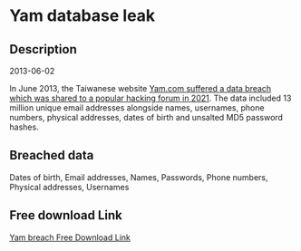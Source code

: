 # Yam database leak

## Description

2013-06-02

In June 2013, the Taiwanese website <a href="https://twitter.com/StillAzureH/status/1383234219153846276" target="_blank" rel="noopener">Yam.com suffered a data breach which was shared to a popular hacking forum in 2021</a>. The data included 13 million unique email addresses alongside names, usernames, phone numbers, physical addresses, dates of birth and unsalted MD5 password hashes.

## Breached data

Dates of birth, Email addresses, Names, Passwords, Phone numbers, Physical addresses, Usernames

## Free download Link

[Yam breach Free Download Link](https://link-to.net/1229997/390.08183278460604/dynamic/?r=aHR0cHM6Ly93d3cubWVkaWFmaXJlLmNvbS92aWV3L2t4VEZFY2JtQXdaYjNlNy95YW0uY29tL2ZpbGU=)